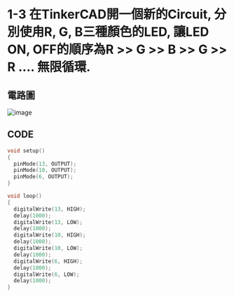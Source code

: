 # 1-3 在TinkerCAD開一個新的Circuit, 分別使甪R, G, B三種顏色的LED, 讓LED ON, OFF的順序為R >> G >> B >> G >> R .... 無限循環.

## 電路圖

![image](https://user-images.githubusercontent.com/89329117/132115030-4be949e9-c32c-47ac-8326-e4fc0138ab3d.png)


## CODE
````c
void setup()
{
  pinMode(13, OUTPUT);
  pinMode(10, OUTPUT);
  pinMode(6, OUTPUT);
}

void loop()
{
  digitalWrite(13, HIGH);
  delay(1000);
  digitalWrite(13, LOW);
  delay(1000);
  digitalWrite(10, HIGH);
  delay(1000);
  digitalWrite(10, LOW);
  delay(1000);
  digitalWrite(6, HIGH);
  delay(1000); 
  digitalWrite(6, LOW);
  delay(1000);
}
````
